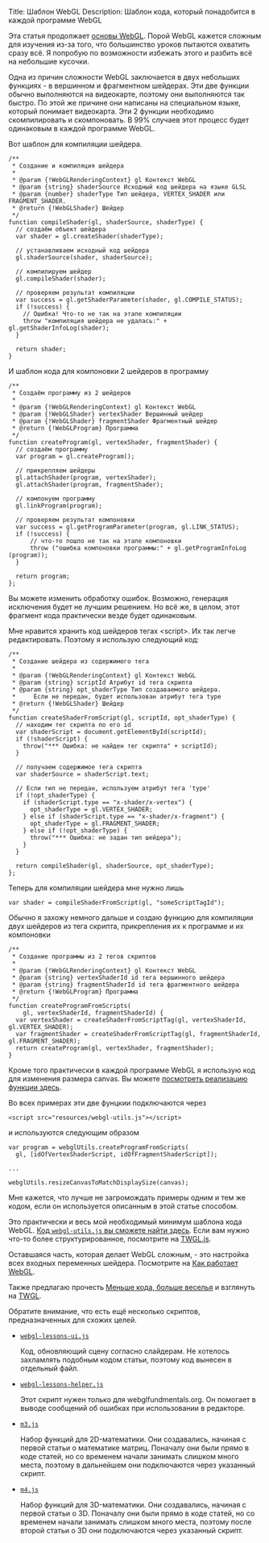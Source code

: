Title: Шаблон WebGL
Description: Шаблон кода, который понадобится в каждой программе WebGL

Эта статья продолжает <a href="webgl-fundamentals.html">основы WebGL</a>.
Порой WebGL кажется сложным для изучения из-за того, что большинство уроков
пытаются охватить сразу всё. Я попробую по возможности избежать этого и
разбить всё на небольшие кусочки.

Одна из причин сложности WebGL заключается в двух небольших функциях -
в вершинном и фрагментном шейдерах. Эти две функции обычно выполняются на
видеокарте, поэтому они выполняются так быстро. По этой же причине они
написаны на специальном языке, который понимает видеокарта. Эти 2 функции
необходимо скомпилировать и скомпоновать. В 99% случаев этот процесс будет
одинаковым в каждой программе WebGL.

Вот шаблон для компиляции шейдера.

    /**
     * Создание и компиляция шейдера
     *
     * @param {!WebGLRenderingContext} gl Контекст WebGL
     * @param {string} shaderSource Исходный код шейдера на языке GLSL
     * @param {number} shaderType Тип шейдера, VERTEX_SHADER или FRAGMENT_SHADER.
     * @return {!WebGLShader} Шейдер
     */
    function compileShader(gl, shaderSource, shaderType) {
      // создаём объект шейдера
      var shader = gl.createShader(shaderType);

      // устанавливаем исходный код шейдера
      gl.shaderSource(shader, shaderSource);

      // компилируем шейдер
      gl.compileShader(shader);

      // проверяем результат компиляции
      var success = gl.getShaderParameter(shader, gl.COMPILE_STATUS);
      if (!success) {
        // Ошибка! Что-то не так на этапе компиляции
        throw "компиляция шейдера не удалась:" + gl.getShaderInfoLog(shader);
      }

      return shader;
    }

И шаблон кода для компоновки 2 шейдеров в программу

    /**
     * Создаём программу из 2 шейдеров
     *
     * @param {!WebGLRenderingContext) gl Контекст WebGL
     * @param {!WebGLShader} vertexShader Вершинный шейдер
     * @param {!WebGLShader} fragmentShader Фрагментный шейдер
     * @return {!WebGLProgram} Программа
     */
    function createProgram(gl, vertexShader, fragmentShader) {
      // создаём программу
      var program = gl.createProgram();

      // прикрепляем шейдеры
      gl.attachShader(program, vertexShader);
      gl.attachShader(program, fragmentShader);

      // компонуем программу
      gl.linkProgram(program);

      // проверяем результат компоновки
      var success = gl.getProgramParameter(program, gl.LINK_STATUS);
      if (!success) {
          // что-то пошло не так на этапе компоновки
          throw ("ошибка компоновки программы:" + gl.getProgramInfoLog (program));
      }

      return program;
    };

Вы можете изменить обработку ошибок. Возможно, генерация исключения будет
не лучшим решением. Но всё же, в целом, этот фрагмент кода практически везде
будет одинаковым.

Мне нравится хранить код шейдеров тегах &lt;script&gt;. Их так легче
редактировать. Поэтому я использую следующий код:

    /**
     * Создание шейдера из содержимого тега
     *
     * @param {!WebGLRenderingContext} gl Контекст WebGL
     * @param {string} scriptId Атрибут id тега скрипта
     * @param {string} opt_shaderType Тип создаваемого шейдера.
     *     Если не передан, будет использован атрибут тега type
     * @return {!WebGLShader} Шейдер
     */
    function createShaderFromScript(gl, scriptId, opt_shaderType) {
      // находим тег скрипта по его id
      var shaderScript = document.getElementById(scriptId);
      if (!shaderScript) {
        throw("*** Ошибка: не найден тег скрипта" + scriptId);
      }

      // получаем содержимое тега скрипта
      var shaderSource = shaderScript.text;

      // Если тип не передан, используем атрибут тега 'type'
      if (!opt_shaderType) {
        if (shaderScript.type == "x-shader/x-vertex") {
          opt_shaderType = gl.VERTEX_SHADER;
        } else if (shaderScript.type == "x-shader/x-fragment") {
          opt_shaderType = gl.FRAGMENT_SHADER;
        } else if (!opt_shaderType) {
          throw("*** Ошибка: не задан тип шейдера");
        }
      }

      return compileShader(gl, shaderSource, opt_shaderType);
    };

Теперь для компиляции шейдера мне нужно лишь

    var shader = compileShaderFromScript(gl, "someScriptTagId");

Обычно я захожу немного дальше и создаю функцию для компиляции двух шейдеров
из тега скрипта, прикрепления их к программе и их компоновки

    /**
     * Создание программы из 2 тегов скриптов
     *
     * @param {!WebGLRenderingContext} gl Контекст WebGL
     * @param {string} vertexShaderId id тега вершинного шейдера
     * @param {string} fragmentShaderId id тега фрагментного шейдера
     * @return {!WebGLProgram} Программа
     */
    function createProgramFromScripts(
        gl, vertexShaderId, fragmentShaderId) {
      var vertexShader = createShaderFromScriptTag(gl, vertexShaderId, gl.VERTEX_SHADER);
      var fragmentShader = createShaderFromScriptTag(gl, fragmentShaderId, gl.FRAGMENT_SHADER);
      return createProgram(gl, vertexShader, fragmentShader);
    }

Кроме того практически в каждой программе WebGL я использую код для изменения
размера canvas. Вы можете [посмотреть реализацию функции здесь](webgl-resizing-the-canvas.html).

Во всех примерах эти две фунцкии подключаются через

    <script src="resources/webgl-utils.js"></script>

и используются следующим образом

    var program = webglUtils.createProgramFromScripts(
      gl, [idOfVertexShaderScript, idOfFragmentShaderScript]);

    ...

    webglUtils.resizeCanvasToMatchDisplaySize(canvas);

Мне кажется, что лучше не загромождать примеры одним и тем же кодом, если
он используется описанным в этой статье способом.

Это практически и весь мой необходимый минимум шаблона кода WebGL.
[Код `webgl-utils.js` вы сможете найти здесь](../../resources/webgl-utils.js).
Если вам нужно что-то более структурированное, посмотрите на [TWGL.js](http://twgljs.org).

Оставшаяся часть, которая делает WebGL сложным, - это настройка всех входных
переменных шейдера. Посмотрите на <a href="webgl-how-it-works.html">Как работает WebGL</a>.

Также предлагаю прочесть [Меньше кода, больше веселья](webgl-less-code-more-fun.html) и взглянуть на [TWGL](http://twgljs.org).

Обратите внимание, что есть ещё несколько скриптов, предназначенных для схожих целей.


*   [`webgl-lessons-ui.js`](../../resources/webgl-lessons-ui.js)

    Код, обновляющий сцену согласно слайдерам. Не хотелось захламлять подобным
    кодом статьи, поэтому код вынесен в отдельный файл.

*   [`webgl-lessons-helper.js`](../../resources/webgl-lessons-helper.js)

    Этот скрипт нужен только для webglfundmentals.org. Он помогает в выводе сообщений об
    ошибках при использовании в редакторе.

*   [`m3.js`](../../resources/m3.js)

    Набор функций для 2D-математики. Они создавались, начиная с первой статьи о математике матриц.
    Поначалу они были прямо в коде статей, но со временем начали занимать слишком много места,
    поэтому в дальнейшем они подключаются через указанный скрипт.

*   [`m4.js`](../../resources/m4.js)

    Набор функций для 3D-математики. Они создавались, начиная с первой статьи о 3D.
    Поначалу они были прямо в коде статей, но со временем начали занимать слишком много места,
    поэтому после второй статьи о 3D они подключаются через указанный скрипт.
